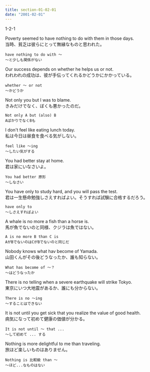 ```yaml
---
title: section-01-02-01
date: "2001-02-01"
---
```


1-2-1

<!-- end -->

Poverty seemed to have nothing to do with them in those days.  
当時、貧乏は彼らにとって無縁なものと思われた。  

```
have nothing to do with ～
～と少しも関係がない
```

Our success depends on  whether he helps us or not.  
われわれの成功は、彼が手伝ってくれるかどうかにかかっている。  

```
whether ～ or not 
～かどうか
```

Not only you but I was to blame.  
きみだけでなく、ぼくも悪かったのだ。  

```
Not only A but (also) B
AばかりでなくBも
```

I don't feel like eating lunch today.  
私は今日は昼食を食べる気がしない。  

```
feel like ～ing
～したい気がする
```

You had better stay at home.  
君は家にいなさいよ。  

```
You had better 原形
～しなさい
```

You have only to study hard, and you will pass the test.  
君は一生懸命勉強しさえすればよい。そうすれば試験に合格するだろう。  

```
have only to
～しさえすればよい
```

A whale is no more a fish than a horse is.  
馬が魚でないのと同様、クジラは魚ではない。  

```
A is no more B than C is
AがBでないのはCがBでないのと同じだ
```

Nobody knows what hav become of Yamada.  
山田くんがその後どうなったか、誰も知らない。  

```
What has become of ～？
～はどうなったか
```

There is no telling when a severe earthquake will strike Tokyo.  
東京にいつ大地震があるか、誰にも分からない。  

```
There is no ～ing
～することはできない
```

It is not until you get sick that you realize the value of good health.  
病気になって初めて健康の価値が分かる。  

```
It is not until ～ that ...
～して初めて ... する
```

Nothing is more delightful to me than traveling.  
旅ほど楽しいものはありません。  

```
Nothing is 比較級 than ～
～ほど...なものはない
```


